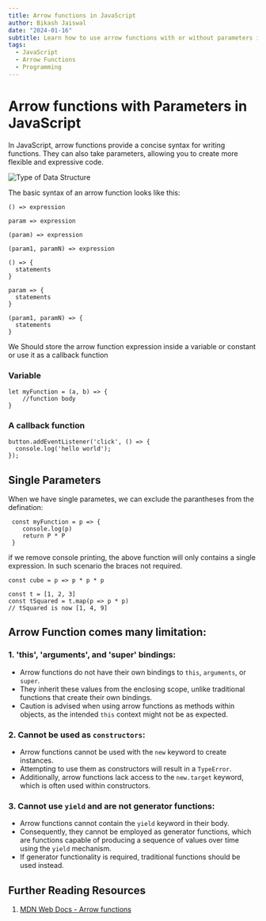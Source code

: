 ```yaml
---
title: Arrow functions in JavaScript
author: Bikash Jaiswal
date: "2024-01-16"
subtitle: Learn how to use arrow functions with or without parameters in JavaScript.
tags:
  - JavaScript
  - Arrow Functions
  - Programming
---
```



# Arrow functions with Parameters in JavaScript

In JavaScript, arrow functions provide a concise syntax for writing functions. They can also take parameters, allowing you to create more flexible and expressive code.

![Type of Data Structure](/images/categories-of-ds.png)


The basic syntax of an arrow function looks like this:

```
() => expression

param => expression

(param) => expression

(param1, paramN) => expression

() => {
  statements
}

param => {
  statements
}

(param1, paramN) => {
  statements
}

```

We Should store the arrow function expression inside a variable or constant or use it as a callback function
### Variable
```
let myFunction = (a, b) => {
    //function body
}

```

### A callback function

```
button.addEventListener('click', () => {
  console.log('hello world');
});

```

## Single Parameters
When we have single parametes, we can exclude the parantheses from the defination:

```
 const myFunction = p => {
    console.log(p)
    return P * P
 }

```
if we remove console printing, the above function will only contains a single expression. 
In such scenario the braces not required.

```
const cube = p => p * p * p
```

```
const t = [1, 2, 3]
const tSquared = t.map(p => p * p)
// tSquared is now [1, 4, 9]

```

## Arrow Function comes many limitation:

### 1. 'this', 'arguments', and 'super' bindings:

- Arrow functions do not have their own bindings to `this`, `arguments`, or `super`.
- They inherit these values from the enclosing scope, unlike traditional functions that create their own bindings.
- Caution is advised when using arrow functions as methods within objects, as the intended `this` context might not be as expected.

### 2. Cannot be used as `constructors`:

- Arrow functions cannot be used with the `new` keyword to create instances.
- Attempting to use them as constructors will result in a `TypeError`.
- Additionally, arrow functions lack access to the `new.target` keyword, which is often used within constructors.

### 3. Cannot use `yield` and are not generator functions:

- Arrow functions cannot contain the `yield` keyword in their body.
- Consequently, they cannot be employed as generator functions, which are functions capable of producing a sequence of values over time using the `yield` mechanism.
- If generator functionality is required, traditional functions should be used instead.

## Further Reading Resources
1. [MDN Web Docs - Arrow functions](https://developer.mozilla.org/en-US/docs/Web/JavaScript/Reference/Functions/Arrow_functions)